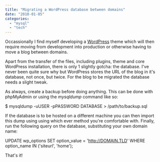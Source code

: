 ```yaml
---
title: "Migrating a WordPress database between domains"
date: "2010-01-05"
categories: 
  - "mysql"
  - "tech"
---
```


Occassionally I find myself developing a [WordPress](http://wordpress.org/) theme which will then require moving from development into production or otherwise having to move a blog between domains.

Apart from the transfer of the files, including plugins, theme and core WordPress installation, there is only 1 slightly gotcha: the database. I've never been quite sure why but WordPress stores the URL of the blog in it's database, not once, but twice. For the blog to be migrated the database needs a slight tweak.

As always, create a backup before doing anything. This can be done with phpMyAdmin or using the _mysqldump_ command like so:

$ mysqldump -uUSER -pPASSWORD DATABASE > /path/to/backup.sql

If the database is to be hosted on a different machine you can then import this dump using using which ever method you're comfortable with. Finally, run the following query on the database, substituting your own domain name:

UPDATE
	wp\_options
SET
	option\_value = 'http://DOMAIN.TLD'
WHERE
	option\_name IN ('siteurl', 'home');

That's it!
